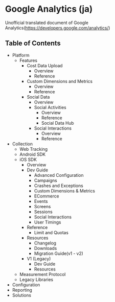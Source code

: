Google Analytics (ja)
===================

Unofficial translated document of Google Analytics(https://developers.google.com/analytics/)


## Table of Contents

- Platform
    - Features
        - Cost Data Upload
            - Overview
            - Reference
        - Custom Dimensions and Metrics
            - Overview
            - Reference
        - Social Data
            - Overview
            - Social Activities
                - Overview
                - Reference
                - Social Data Hub
            - Social Interactions
                - Overview
                - Reference
- Collection
    - Web Tracking
    - Android SDK
    - iOS SDK
        - Overview
        - Dev Guide
            - Advanced Configuration
            - Campaigns
            - Crashes and Exceptions
            - Custom Dimensions & Metrics
            - ECommerce
            - Events
            - Screens
            - Sessions
            - Social Interactions
            - User Timings
        - Reference
            - Limit and Quotas
        - Resources
            - Changelog
            - Downloads
            - Migration Guide(v1 - v2)
        - V1 (Legacy)
            - Dev Guide
            - Resources
    - Measurement Protocol
    - Legacy Libraries
- Configuration
- Reporting
- Solutions
